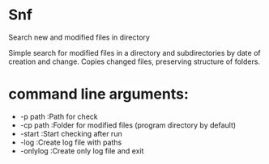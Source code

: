 Snf
===

Search new and modified files in directory

Simple search for modified files in a directory and subdirectories by date of creation and change.
Copies changed files, preserving structure of folders.

command line arguments:
===
 * -p path   :Path for check
 * -cp path  :Folder for modified files (program directory by default)
 * -start    :Start checking after run
 * -log      :Create log file with paths
 * -onlylog  :Create only log file and exit
